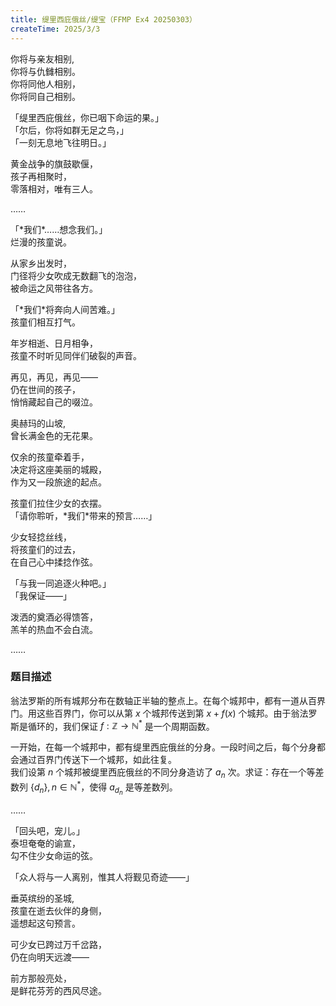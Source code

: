 ```yaml
---  
title: 缇里西庇俄丝/缇宝（FFMP Ex4 20250303）  
createTime: 2025/3/3  
---  
```


你将与亲友相别,  
你将与仇雠相别。  
你将同他人相别，  
你将同自己相别。  

「缇里西庇俄丝，你已咽下命运的果。」  
「尔后，你将如群无足之鸟，」  
「一刻无息地飞往明日。」  

黄金战争的旗鼓歇偃，  
孩子再相聚时，  
零落相对，唯有三人。  

……  

「\*我们\*……想念我们。」  
烂漫的孩童说。  

从家乡出发时，  
门径将少女吹成无数翻飞的泡泡，  
被命运之风带往各方。  

「\*我们\*将奔向人间苦难。」  
孩童们相互打气。  

年岁相逝、日月相争，  
孩童不时听见同伴们破裂的声音。  

再见，再见，再见——  
仍在世间的孩子，  
悄悄藏起自己的啜泣。  

奥赫玛的山坡,  
曾长满金色的无花果。  

仅余的孩童牵着手，  
决定将这座美丽的城殿，  
作为又一段旅途的起点。  

孩童们拉住少女的衣摆。  
「请你聆听，\*我们\*带来的预言……」  

少女轻捻丝线，  
将孩童们的过去，  
在自己心中揉捻作弦。  

「与我一同追逐火种吧。」  
「我保证——」  

泼洒的奠酒必得馈答，  
羔羊的热血不会白流。

……

### 题目描述

翁法罗斯的所有城邦分布在数轴正半轴的整点上。在每个城邦中，都有一道从百界门。用这些百界门，你可以从第 $x$ 个城邦传送到第 $x+f(x)$ 个城邦。由于翁法罗斯是循环的，我们保证 $f: \mathbb{Z}\to\mathbb{N}^*$ 是一个周期函数。  
  
一开始，在每一个城邦中，都有缇里西庇俄丝的分身。一段时间之后，每个分身都会通过百界门传送下一个城邦，如此往复。  
我们设第 $n$ 个城邦被缇里西庇俄丝的不同分身造访了 $a_n$ 次。求证：存在一个等差数列 $\{d_n\}, n\in\mathbb{N}^*$，使得 $a_{d_n}$ 是等差数列。  

……

「回头吧，宠儿。」  
泰坦奄奄的谕宣，  
勾不住少女命运的弦。  

「众人将与一人离别，惟其人将觐见奇迹——」  

垂英缤纷的圣城,  
孩童在逝去伙伴的身侧，  
遥想起这句预言。  

可少女已跨过万千岔路，  
仍在向明天远渡——  

前方那般亮处，  
是鲜花芬芳的西风尽途。  

